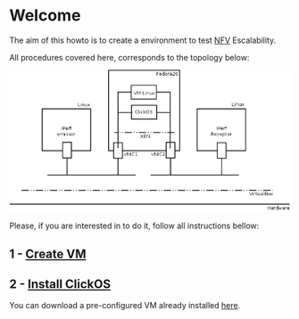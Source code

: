 # Welcome

The aim of this howto is to create a environment to test [NFV](http://www.etsi.org/technologies-clusters/technologies/nfv) Escalability.

All procedures covered here, corresponds to the topology below:

![Topology](/topology.png)

Please, if you are interested in to do it, follow all instructions bellow:

## 1 - [Create VM]()

## 2 - [Install ClickOS]()

You can download a pre-configured VM already installed [here]().




